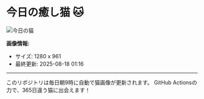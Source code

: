 # 今日の癒し猫 🐱

![今日の猫](https://cdn2.thecatapi.com/images/a9a.jpg)

**画像情報:**
- サイズ: 1280 x 961
- 最終更新: 2025-08-18 01:16

---

このリポジトリは毎日朝9時に自動で猫画像が更新されます。
GitHub Actionsの力で、365日違う猫に出会えます！
